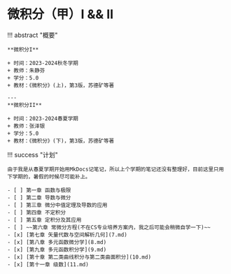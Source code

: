 # 微积分（甲）I && II

!!! abstract "概要"

    **微积分I**

    + 时间：2023-2024秋冬学期
    + 教师：朱静芬
    + 学分：5.0
    + 教材：《微积分》(上)，第3版，苏德矿等著

    ---
    **微积分II**

    + 时间：2023-2024春夏学期
    + 教师：张泽银
    + 学分：5.0
    + 教材：《微积分》(下)，第3版，苏德矿等著

!!! success "计划"

    由于我是从春夏学期开始用MkDocs记笔记，所以上个学期的笔记还没有整理好，目前这里只用下学期的，暑假的时候尽可能补上。

    - [ ] 第一章 函数与极限
    - [ ] 第二章 导数与微分
    - [ ] 第三章 微分中值定理及导数的应用
    - [ ] 第四章 不定积分
    - [ ] 第五章 定积分及其应用
    - [ ] ~~第六章 常微分方程(不在CS专业培养方案内，我之后可能会稍微自学一下)~~
    - [x] [第七章 矢量代数与空间解析几何](7.md) 
    - [x] [第八章 多元函数微分学](8.md) 
    - [x] [第九章 多元函数积分学](9.md) 
    - [x] [第十章 第二类曲线积分与第二类曲面积分](10.md) 
    - [x] [第十一章 级数](11.md) 